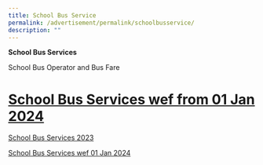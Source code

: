 ```yaml
---
title: School Bus Service
permalink: /advertisement/permalink/schoolbusservice/
description: ""
---
```

**School Bus Services**

School Bus Operator and Bus Fare

[School Bus Services wef from 01 Jan 2024 ](/files/school%20bus%20services%20wef%20from%2001%20jan%202024_updated.pdf)
=======
[School Bus Services 2023](/files/school%20bus%20operator%20and%20fare%20for%20web.pdf)

[School Bus Services wef 01 Jan 2024](/files/school%20bus%20services%20(wef%20from%2001%20jan%202024).pdf)

